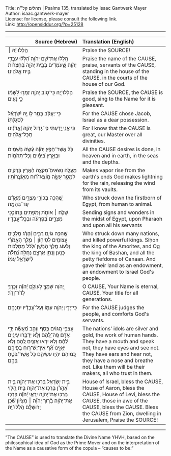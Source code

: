 <html>
<head></head>
<body>
Title: תהלים קל״ה | Psalms 135, translated by Isaac Gantwerk Mayer<br />
Author: isaac.gantwerk-mayer<br />
License: for license, please consult the following link.<br />
Link: <a href="http://opensiddur.org/?p=25128">http://opensiddur.org/?p=25128</a>
<p />
<hr />

<table style="margin-left: auto;margin-right: auto;" class="draggable">
<thead><tr><th id="x" style="text-align: right;">Source (Hebrew)</th><th style="text-align: left;">Translation (English)</th></tr></thead>
<tbody>
<tr><td style="vertical-align:top;" width="46%">
<div class="liturgy"><span lang="he">
הַ֥לְלוּ יָ֨הּ ׀
</span></div></td>
 
<td style="vertical-align:top;" width="53%">
<div class="english">
Praise the SOURCE! 
</div></td></tr>


<tr><td style="vertical-align:top;" width="46%">
<div class="liturgy"><span lang="he">
הַֽ֭לְלוּ אֶת־שֵׁ֣ם יְהֹוָ֑ה
הַֽ֝לְל֗וּ עַבְדֵ֥י יְהֹוָֽה׃
שֶׁ֣֭עֹמְדִים בְּבֵ֣ית יְהֹוָ֑ה
בְּ֝חַצְר֗וֹת בֵּ֣ית אֱלֹהֵֽינוּ׃
</span></div></td>
 
<td style="vertical-align:top;" width="53%">
<div class="english">
Praise the name of the CAUSE,
praise, servants of the CAUSE,
standing in the house of the CAUSE,
in the courts of the house of our God.
</div></td></tr>


<tr><td style="vertical-align:top;" width="46%">
<div class="liturgy"><span lang="he">
הַֽלְלוּ־יָ֭הּ 
כִּֽי־ט֣וֹב יְהֹוָ֑ה
זַמְּר֥וּ לִ֝שְׁמ֗וֹ 
כִּ֣י נָעִֽים׃
</span></div></td>
 
<td style="vertical-align:top;" width="53%">
<div class="english">
Praise the SOURCE,
the CAUSE is good, 
sing to the Name
for it is pleasant.
</div></td></tr>


<tr><td style="vertical-align:top;" width="46%">
<div class="liturgy"><span lang="he">
כִּֽי־יַעֲקֹ֗ב בָּחַ֣ר ל֣וֹ יָ֑הּ
יִ֝שְׂרָאֵ֗ל לִסְגֻלָּתֽוֹ׃
</span></div></td>
 
<td style="vertical-align:top;" width="53%">
<div class="english">
For the CAUSE chose Jacob,
Israel as a dear possession.
</div></td></tr>


<tr><td style="vertical-align:top;" width="46%">
<div class="liturgy"><span lang="he">
כִּ֤י אֲנִ֣י יָ֭דַעְתִּי 
כִּֽי־גָד֣וֹל יְהֹוָ֑ה
וַ֝אֲדֹנֵ֗ינוּ 
מִכׇּל־אֱלֹהִֽים׃
</span></div></td>
 
<td style="vertical-align:top;" width="53%">
<div class="english">
For I know
that the CAUSE is great,
our Master
over all divinities.
</div></td></tr>


<tr><td style="vertical-align:top;" width="46%">
<div class="liturgy"><span lang="he">
כֹּ֤ל אֲשֶׁר־חָפֵ֥ץ יְהֹוָ֗ה עָ֫שָׂ֥ה
בַּשָּׁמַ֥יִם וּבָאָ֑רֶץ 
בַּ֝יַּמִּ֗ים 
וְכׇל־תְּהֹמֽוֹת׃
</span></div></td>
 
<td style="vertical-align:top;" width="53%">
<div class="english">
All the CAUSE desires is done,
in heaven and in earth,
in the seas
and the depths.
</div></td></tr>


<tr><td style="vertical-align:top;" width="46%">
<div class="liturgy"><span lang="he">
מַעֲלֶ֣ה נְשִׂאִים֮ 
מִקְצֵ֢ה הָ֫אָ֥רֶץ
בְּרָקִ֣ים לַמָּטָ֣ר עָשָׂ֑ה
מֽוֹצֵא־ר֗֝וּחַ מֵאֽוֹצְרוֹתָֽיו׃
</span></div></td>
 
<td style="vertical-align:top;" width="53%">
<div class="english">
Makes vapor rise
from the earth's ends
God makes lightning for the rain,
releasing the wind from its vaults.
</div></td></tr>


<tr><td style="vertical-align:top;" width="46%">
<div class="liturgy"><span lang="he">
שֶׁ֭הִכָּה 
בְּכוֹרֵ֣י מִצְרָ֑יִם
מֵ֝אָדָ֗ם 
עַד־בְּהֵמָֽה׃
</span></div></td>
 
<td style="vertical-align:top;" width="53%">
<div class="english">
Who struck down
the firstborn of Egypt,
from human
to animal.
</div></td></tr>


<tr><td style="vertical-align:top;" width="46%">
<div class="liturgy"><span lang="he">
שָׁלַ֤ח ׀ אוֹתֹ֣ת וּ֭מֹפְתִים
בְּתוֹכֵ֣כִי מִצְרָ֑יִם
בְּ֝פַרְעֹ֗ה 
וּבְכׇל־עֲבָדָֽיו׃
</span></div></td>
 
<td style="vertical-align:top;" width="53%">
<div class="english">
Sending signs and wonders
in the midst of Egypt,
upon Pharaoh
and upon all his servants
</div></td></tr>


<tr><td style="vertical-align:top;" width="46%">
<div class="liturgy"><span lang="he">
שֶׁ֭הִכָּה גּוֹיִ֣ם רַבִּ֑ים
וְ֝הָרַ֗ג מְלָכִ֥ים עֲצוּמִֽים׃
לְסִיח֤וֹן ׀ מֶ֤לֶךְ הָאֱמֹרִ֗י 
וּ֭לְעוֹג מֶ֣לֶךְ הַבָּשָׁ֑ן
וּ֝לְכֹ֗ל מַמְלְכ֥וֹת 
כְּנָֽעַן׃
וְנָתַ֣ן אַרְצָ֣ם 
נַחֲלָ֑ה
נַ֝חֲלָ֗ה 
לְיִשְׂרָאֵ֥ל עַמּֽוֹ׃
</span></div></td>
 
<td style="vertical-align:top;" width="53%">
<div class="english">
Who struck down many nations,
and killed powerful kings.
Siḥon the king of the Amorites,
and Og the king of Bashan,
and all the petty fiefdoms
of Canaan.
And gave their land
as an endowment,
an endowment
to Israel God's people.
</div></td></tr>


<tr><td style="vertical-align:top;" width="46%">
<div class="liturgy"><span lang="he">
יְ֭הֹוָה שִׁמְךָ֣ לְעוֹלָ֑ם
יְ֝הֹוָ֗ה זִכְרְךָ֥ לְדֹר־וָדֹֽר׃
</span></div></td>
 
<td style="vertical-align:top;" width="53%">
<div class="english">
O CAUSE, Your Name is eternal,
CAUSE, Your title for all generations.
</div></td></tr>


<tr><td style="vertical-align:top;" width="46%">
<div class="liturgy"><span lang="he">
כִּֽי־יָדִ֣ין יְהֹוָ֣ה עַמּ֑וֹ
וְעַל־עֲ֝בָדָ֗יו יִתְנֶחָֽם׃
</span></div></td>
 
<td style="vertical-align:top;" width="53%">
<div class="english">
For the CAUSE judges the people,
and comforts God's servants.
</div></td></tr>


<tr><td style="vertical-align:top;" width="46%">
<div class="liturgy"><span lang="he">
עֲצַבֵּ֣י הַ֭גּוֹיִם 
כֶּ֣סֶף וְזָהָ֑ב
מַ֝עֲשֵׂ֗ה 
יְדֵ֣י אָדָֽם׃
פֶּֽה־לָ֭הֶם וְלֹ֣א יְדַבֵּ֑רוּ
עֵינַ֥יִם לָ֝הֶ֗ם וְלֹ֣א יִרְאֽוּ׃
אׇזְנַ֣יִם לָ֭הֶם וְלֹ֣א יַאֲזִ֑ינוּ
אַ֗֝ף אֵין־יֶשׁ־ר֥וּחַ בְּפִיהֶֽם׃
כְּ֭מוֹהֶם יִהְי֣וּ עֹשֵׂיהֶ֑ם
כֹּ֖ל אֲשֶׁר־בֹּטֵ֣חַ בָּהֶֽם׃
</span></div></td>
 
<td style="vertical-align:top;" width="53%">
<div class="english">
The nations' idols
are silver and gold,
the work
of human hands.
They have a mouth and speak not,
they have eyes and see not.
They have ears and hear not,
they have a nose and breathe not.
Like them will be their makers,
all who trust in them.
</div></td></tr>


<tr><td style="vertical-align:top;" width="46%">
<div class="liturgy"><span lang="he">
בֵּ֣ית יִ֭שְׂרָאֵל 
בָּרְכ֣וּ אֶת־יְהֹוָ֑ה 
בֵּ֥ית אַ֝הֲרֹ֗ן 
בָּרְכ֥וּ אֶת־יְהֹוָֽה׃
בֵּ֣ית הַ֭לֵּוִי 
בָּרְכ֣וּ אֶת־יְהֹוָ֑ה
יִֽרְאֵ֥י יְ֝הֹוָ֗ה
בָּרְכ֥וּ אֶת־יְהֹוָֽה׃
בָּ֘ר֤וּךְ יְהֹוָ֨ה ׀ מִצִּיּ֗וֹן
שֹׁ֘כֵ֤ן יְֽרוּשָׁלִָ֗ם 
הַֽלְלוּ־יָֽהּ׃
</span></div></td>
 
<td style="vertical-align:top;" width="53%">
<div class="english">
House of Israel,
bless the CAUSE,
House of Aaron,
bless the CAUSE,
House of Levi,
bless the CAUSE, 
those in awe of the CAUSE,
bless the CAUSE.
Bless the CAUSE from Zion,
dwelling in Jerusalem,
Praise the SOURCE!
</div></td></tr>
</tbody></table>

<hr />

“The <span style="text-transform: uppercase;">CAUSE</span>” is used to translate the Divine Name YHVH, based on the philosophical idea of God as the Prime Mover and on the interpretation of the Name as a causative form of the copula – “causes to be.”
</body>
</html>